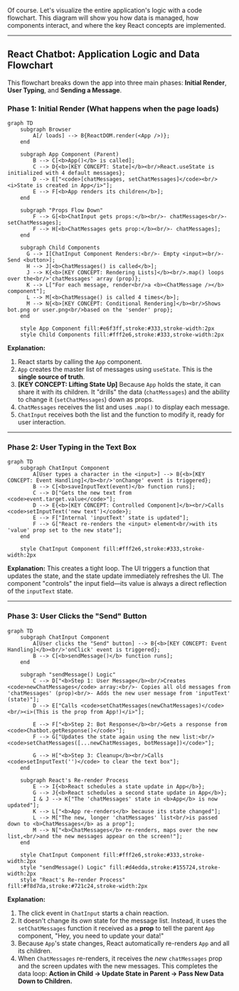 Of course. Let's visualize the entire application's logic with a code flowchart. This diagram will show you how data is managed, how components interact, and where the key React concepts are implemented.

---

## **React Chatbot: Application Logic and Data Flowchart**

This flowchart breaks down the app into three main phases: **Initial Render**, **User Typing**, and **Sending a Message**.

### **Phase 1: Initial Render (What happens when the page loads)**

```mermaid
graph TD
    subgraph Browser
        A[/ loads] --> B{ReactDOM.render(<App />)};
    end

    subgraph App Component (Parent)
        B --> C[<b>App()</b> is called];
        C --> D{<b>[KEY CONCEPT: State]</b><br/>React.useState is initialized with 4 default messages};
        D --> E["<code>[chatMessages, setChatMessages]</code><br/><i>State is created in App</i>"];
        E --> F[<b>App renders its children</b>];
    end

    subgraph "Props Flow Down"
        F --> G[<b>ChatInput gets props:</b><br/>- chatMessages<br/>- setChatMessages];
        F --> H[<b>ChatMessages gets prop:</b><br/>- chatMessages];
    end

    subgraph Child Components
      G --> I[ChatInput Component Renders:<br/>- Empty <input><br/>- Send <button>];
      H --> J[<b>ChatMessages() is called</b>];
      J --> K{<b>[KEY CONCEPT: Rendering Lists]</b><br/>.map() loops over the<br/>'chatMessages' array (prop)};
      K --> L["For each message, render<br/>a <b><ChatMessage /></b> component"];
      L --> M[<b>ChatMessage() is called 4 times</b>];
      M --> N{<b>[KEY CONCEPT: Conditional Rendering]</b><br/>Shows bot.png or user.png<br/>based on the 'sender' prop};
    end

    style App Component fill:#e6f3ff,stroke:#333,stroke-width:2px
    style Child Components fill:#fff2e6,stroke:#333,stroke-width:2px

```

**Explanation:**

1.  React starts by calling the `App` component.
2.  `App` creates the master list of messages using `useState`. This is the **single source of truth**.
3.  **[KEY CONCEPT: Lifting State Up]** Because `App` holds the state, it can share it with its children. It "drills" the data (`chatMessages`) and the ability to change it (`setChatMessages`) down as props.
4.  `ChatMessages` receives the list and uses `.map()` to display each message.
5.  `ChatInput` receives both the list and the function to modify it, ready for user interaction.

---

### **Phase 2: User Typing in the Text Box**

```mermaid
graph TD
    subgraph ChatInput Component
        A[User types a character in the <input>] --> B{<b>[KEY CONCEPT: Event Handling]</b><br/>'onChange' event is triggered};
        B --> C[<b>saveInputText(event)</b> function runs];
        C --> D["Gets the new text from <code>event.target.value</code>"];
        D --> E{<b>[KEY CONCEPT: Controlled Component]</b><br/>Calls <code>setInputText('new text')</code>};
        E --> F["Internal 'inputText' state is updated"];
        F --> G["React re-renders the <input> element<br/>with its 'value' prop set to the new state"];
    end

    style ChatInput Component fill:#fff2e6,stroke:#333,stroke-width:2px
```

**Explanation:**
This creates a tight loop. The UI triggers a function that updates the state, and the state update immediately refreshes the UI. The component "controls" the input field—its value is always a direct reflection of the `inputText` state.

---

### **Phase 3: User Clicks the "Send" Button**

```mermaid
graph TD
    subgraph ChatInput Component
        A[User clicks the "Send" button] --> B{<b>[KEY CONCEPT: Event Handling]</b><br/>'onClick' event is triggered};
        B --> C[<b>sendMessage()</b> function runs];
    end

    subgraph "sendMessage() Logic"
        C --> D["<b>Step 1: User Message</b><br/>Creates <code>newChatMessages</code> array:<br/>- Copies all old messages from 'chatMessages' (prop)<br/>- Adds the new user message from 'inputText' (state)"];
        D --> E["Calls <code>setChatMessages(newChatMessages)</code><br/><i>(This is the prop from App!)</i>"];

        E --> F["<b>Step 2: Bot Response</b><br/>Gets a response from <code>Chatbot.getResponse()</code>"];
        F --> G["Updates the state again using the new list:<br/><code>setChatMessages([...newChatMessages, botMessage])</code>"];

        G --> H["<b>Step 3: Cleanup</b><br/>Calls <code>setInputText('')</code> to clear the text box"];
    end

    subgraph React's Re-render Process
        E --> I{<b>React schedules a state update in App</b>};
        G --> J{<b>React schedules a second state update in App</b>};
        I & J --> K["The 'chatMessages' state in <b>App</b> is now updated"];
        K --> L["<b>App re-renders</b> because its state changed"];
        L --> M["The new, longer 'chatMessages' list<br/>is passed down to <b>ChatMessages</b> as a prop"];
        M --> N["<b>ChatMessages</b> re-renders, maps over the new list,<br/>and the new messages appear on the screen!"];
    end

    style ChatInput Component fill:#fff2e6,stroke:#333,stroke-width:2px
    style "sendMessage() Logic" fill:#d4edda,stroke:#155724,stroke-width:2px
    style "React's Re-render Process" fill:#f8d7da,stroke:#721c24,stroke-width:2px
```

**Explanation:**

1.  The click event in `ChatInput` starts a chain reaction.
2.  It doesn't change its _own_ state for the message list. Instead, it uses the `setChatMessages` function it received as a **prop** to tell the parent `App` component, "Hey, you need to update your data!"
3.  Because `App`'s state changes, React automatically re-renders `App` and all its children.
4.  When `ChatMessages` re-renders, it receives the _new_ `chatMessages` prop and the screen updates with the new messages. This completes the data loop: **Action in Child -> Update State in Parent -> Pass New Data Down to Children.**
